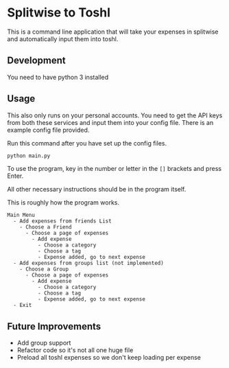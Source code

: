 # Splitwise to Toshl
This is a command line application that will take your expenses in splitwise and automatically input them into toshl.

## Development
You need to have python 3 installed

## Usage

This also only runs on your personal accounts. You need to get the API keys from both these services and input them into your config file. There is an example config file provided.

Run this command after you have set up the config files.
```sh
python main.py
```

To use the program, key in the number or letter in the `[]` brackets and press Enter.

All other necessary instructions should be in the program itself.

This is roughly how the program works.

```
Main Menu
  - Add expenses from friends List
    - Choose a Friend
      - Choose a page of expenses
        - Add expense
          - Choose a category
          - Choose a tag
          - Expense added, go to next expense
  - Add expenses from groups list (not implemented)
    - Choose a Group
      - Choose a page of expenses
        - Add expense
          - Choose a category
          - Choose a tag
          - Expense added, go to next expense
  - Exit

```

## Future Improvements
- Add group support
- Refactor code so it's not all one huge file
- Preload all toshl expenses so we don't keep loading per expense
